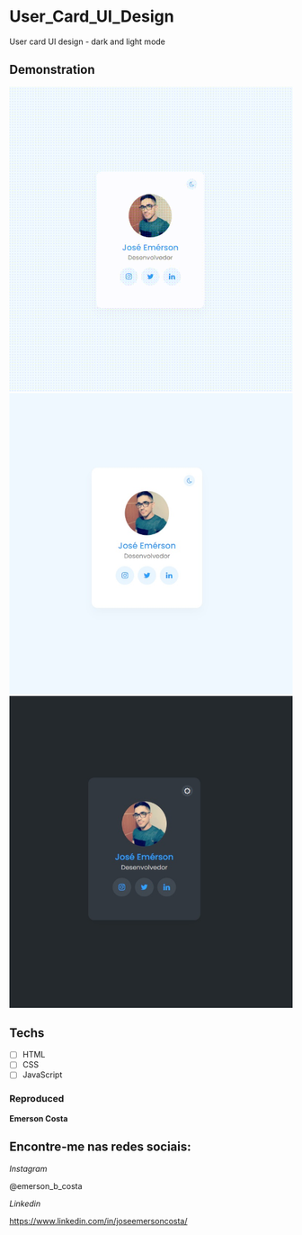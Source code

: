 # User_Card_UI_Design
 User card UI design - dark and light mode

 ## Demonstration

 <img src="./img/result.gif" alt="Exemplo">
 <img src="./img/result1.jpg" alt="Exemplo">
 <img src="./img/result2.jpg" alt="Exemplo">

 ## Techs

 * [ ] HTML
 * [ ] CSS
 * [ ] JavaScript
 
 ### Reproduced

 **Emerson Costa**

 ## Encontre-me nas redes sociais: 

 *Instagram*

 @emerson_b_costa

 *Linkedin*

 https://www.linkedin.com/in/joseemersoncosta/